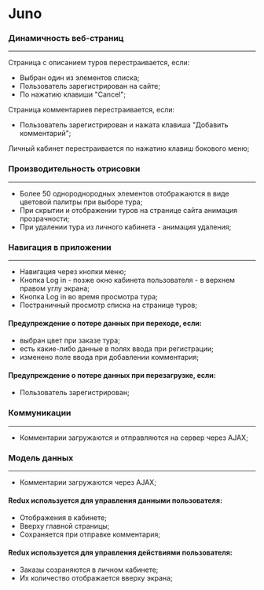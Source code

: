 # Juno  
  
### Динамичность веб-страниц  
***
Страница с описанием туров перестраивается, если:  
  +  Выбран один из элементов списка;  
  +  Пользователь зарегистрирован на сайте;  
  +  По нажатию клавиши "Cancel";  
  
Страница комментариев перестраивается, если:  
  +  Пользователь зарегистрирован и нажата клавиша "Добавить комментарий";  
  
Личный кабинет перестраивается по нажатию клавиш бокового меню;  

### Производительность отрисовки  
***  
  + Более 50 однороднородных элементов отображаются в виде цветовой палитры при выборе тура;  
  + При скрытии и отображении туров на странице сайта анимация прозрачности;  
  + При удалении тура из личного кабинета - анимация удаления;  
  
### Навигация в приложении  
***
  + Навигация через кнопки меню;
  + Кнопка Log in - позже окно кабинета пользователя - в верхнем правом углу экрана;  
  + Кнопка Log in во время просмотра тура;  
  + Постраничный просмотр списка на странице туров;
  
  #### Предупреждение о потере данных при переходе, если:  
   + выбран цвет при заказе тура;  
   + есть какие-либо данные в полях ввода при регистрации;
   + изменено поле ввода при добавлении комментария;
    
  #### Предупреждение о потере данных при перезагрузке, если:
   + Пользователь зарегистрирован;  
         
### Коммуникации  
***
  + Комментарии загружаются и отправляются на сервер через AJAX;  
  
### Mодель данных  
***
  + Комментарии загружаются через AJAX;  
  #### Redux используется для управления данными пользователя:  
   + Отображения в кабинете; 
   + Вверху главной страницы;
   + Сохраняется при отправке комментария;
  #### Redux используется для управления действиями пользователя: 
   + Заказы созраняются в личном кабинете;
   + Их количество отображается вверху экрана;  
